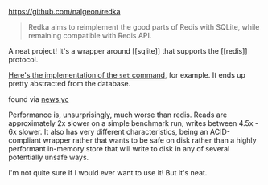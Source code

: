 https://github.com/nalgeon/redka

> Redka aims to reimplement the good parts of Redis with SQLite, while remaining compatible with Redis API.

A neat project! It's a wrapper around [[sqlite]] that supports the [[redis]] protocol.

[Here's the implementation of the `set` command](https://github.com/nalgeon/redka/blob/9b2dec3771b365024092c9f637c1676d521e1571/internal/command/set.go), for example. It ends up pretty abstracted from the database.

found via [news.yc](https://news.ycombinator.com/item?id=40030746)

Performance is, unsurprisingly, much worse than redis. Reads are approximately 2x slower on a simple benchmark run, writes between 4.5x - 6x slower. It also has very different characteristics, being an ACID-compliant wrapper rather that wants to be safe on disk rather than a highly performant in-memory store that will write to disk in any of several potentially unsafe ways.

I'm not quite sure if I would ever want to use it! But it's neat.
